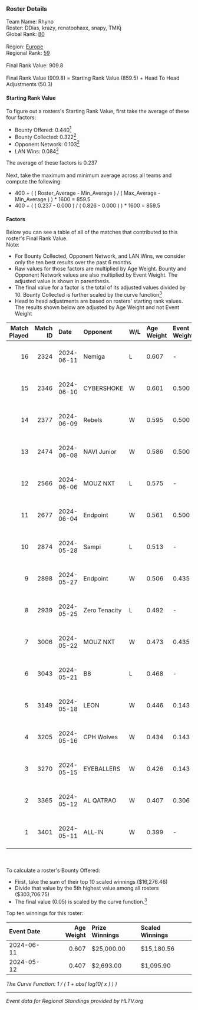 ### Roster Details<br />
Team Name: Rhyno<br />
Roster: DDias, krazy, renatoohaxx, snapy, TMKj<br />
Global Rank: [80](../../standings_global_2024_09_08.md)<br />
<br />
Region: [Europe]( ../../standings_europe_2024_09_08.md)<br />
Regional Rank: [59]( ../../standings_europe_2024_09_08.md)<br />
<br />
Final Rank Value:  909.8<br />
<br />
Final Rank Value (909.8) = Starting Rank Value (859.5) + Head To Head Adjustments (50.3)<br />

#### Starting Rank Value<br />
To figure out a rosters's Starting Rank Value, first take the average of these four factors:<br />
- Bounty Offered: 0.440[<sup>1</sup>](#table2)
- Bounty Collected: 0.322[<sup>2</sup>](#table1)
- Opponent Network: 0.103[<sup>2</sup>](#table1)
- LAN Wins: 0.084[<sup>2</sup>](#table1)

The average of these factors is 0.237<br />
<br />
Next, take the maximum and minimum average across all teams and compute the following:<br />
- 400 + ( ( Roster_Average - Min_Average ) / ( Max_Average - Min_Average ) ) * 1600 = 859.5
- 400 + ( ( 0.237 - 0.000 ) / ( 0.826 - 0.000 ) ) * 1600 = 859.5


#### Factors<br />
Below you can see a table of all of the matches that contributed to this roster's Final Rank Value.<br />
Note:<br />

- For Bounty Collected, Opponent Network, and LAN Wins, we consider only the ten best results over the past 6 months.
- Raw values for those factors are multiplied by Age Weight. Bounty and Opponent Network values are also multiplied by Event Weight. The adjusted value is shown in parenthesis.
- The final value for a factor is the total of its adjusted values divided by 10. Bounty Collected is further scaled by the curve function[<sup>3</sup>](#curveFunction)
- Head to head adjustments are based on rosters' starting rank values. The results shown below are adjusted by Age Weight and not Event Weight
<span id="table1"></span><br />


| Match Played | Match ID | Date       | Opponent      | W/L | Age Weight | Event Weight | Bounty Collected | Opponent Network | LAN Wins  | H2H Adj. | Roster                                 |
| -: | -: | :- | :- | :- | :- | :- | :- | :- | :- | -: | :- |
|           16 |     2324 | 2024-06-11 | Nemiga        | L   | 0.607      | -            | -                | -                | -         |    -3.93 | DDias, krazy, renatoohaxx, snapy, TMKj |
|           15 |     2346 | 2024-06-10 | CYBERSHOKE    | W   | 0.601      | 0.500        | 0.043 (0.013)    | 0.702 (0.211)    | 0 (0.000) |     9.85 | DDias, krazy, renatoohaxx, snapy, TMKj |
|           14 |     2377 | 2024-06-09 | Rebels        | W   | 0.595      | 0.500        | 0.028 (0.008)    | 0.656 (0.195)    | 0 (0.000) |    10.76 | DDias, krazy, renatoohaxx, snapy, TMKj |
|           13 |     2474 | 2024-06-08 | NAVI Junior   | W   | 0.586      | 0.500        | 0.001 (0.000)    | 0.144 (0.042)    | 0 (0.000) |     4.66 | DDias, krazy, renatoohaxx, snapy, TMKj |
|           12 |     2566 | 2024-06-06 | MOUZ NXT      | L   | 0.575      | -            | -                | -                | -         |    -5.40 | DDias, krazy, renatoohaxx, snapy, TMKj |
|           11 |     2677 | 2024-06-04 | Endpoint      | W   | 0.561      | 0.500        | 0.065 (0.018)    | 0.723 (0.203)    | 0 (0.000) |    11.19 | DDias, krazy, renatoohaxx, snapy, TMKj |
|           10 |     2874 | 2024-05-28 | Sampi         | L   | 0.513      | -            | -                | -                | -         |    -7.93 | DDias, krazy, renatoohaxx, snapy, TMKj |
|            9 |     2898 | 2024-05-27 | Endpoint      | W   | 0.506      | 0.435        | 0.065 (0.014)    | 0.723 (0.159)    | 0 (0.000) |    10.37 | DDias, krazy, renatoohaxx, snapy, TMKj |
|            8 |     2939 | 2024-05-25 | Zero Tenacity | L   | 0.492      | -            | -                | -                | -         |    -4.09 | DDias, krazy, renatoohaxx, snapy, TMKj |
|            7 |     3006 | 2024-05-22 | MOUZ NXT      | W   | 0.473      | 0.435        | 0.111 (0.023)    | 0.813 (0.167)    | 0 (0.000) |     9.60 | DDias, krazy, renatoohaxx, snapy, TMKj |
|            6 |     3043 | 2024-05-21 | B8            | L   | 0.468      | -            | -                | -                | -         |    -3.37 | DDias, krazy, renatoohaxx, snapy, TMKj |
|            5 |     3149 | 2024-05-18 | LEON          | W   | 0.446      | 0.143        | 0.005 (0.000)    | 0.080 (0.005)    | 0 (0.000) |     3.27 | DDias, krazy, renatoohaxx, snapy, TMKj |
|            4 |     3205 | 2024-05-16 | CPH Wolves    | W   | 0.434      | 0.143        | 0.003 (0.000)    | 0.510 (0.032)    | 0 (0.000) |     5.23 | DDias, krazy, renatoohaxx, snapy, TMKj |
|            3 |     3270 | 2024-05-15 | EYEBALLERS    | W   | 0.426      | 0.143        | 0.003 (0.000)    | 0.298 (0.018)    | -         |     5.67 | DDias, krazy, renatoohaxx, snapy, TMKj |
|            2 |     3365 | 2024-05-12 | AL QATRAO     | W   | 0.407      | 0.306        | 0.002 (0.000)    | 0.015 (0.002)    | 1 (0.407) |     2.85 | DDias, krazy, renatoohaxx, snapy, TMKj |
|            1 |     3401 | 2024-05-11 | ALL-IN        | W   | 0.399      | -            | -                | -                | 1 (0.399) |     1.60 | DDias, krazy, renatoohaxx, snapy, TMKj |

<br />
<span id="table2"></span><br />
To calculate a roster's Bounty Offered:<br />

- First, take the sum of their top 10 scaled winnings ($16,276.46)
- Divide that value by the 5th highest value among all rosters ($303,706.75)
- The final value (0.05) is scaled by the curve function.[<sup>3</sup>](#curveFunction)

Top ten winnings for this roster:<br />

| Event Date | Age Weight | Prize Winnings | Scaled Winnings |
| :- | -: | :- | :- |
| 2024-06-11 |      0.607 | $25,000.00     | $15,180.56      |
| 2024-05-12 |      0.407 | $2,693.00      | $1,095.90       |


<span id="curveFunction"></span>_The Curve Function: 1 / ( 1 + abs( log10( x ) ) )_<br />

---
_Event data for Regional Standings provided by HLTV.org_<br />
